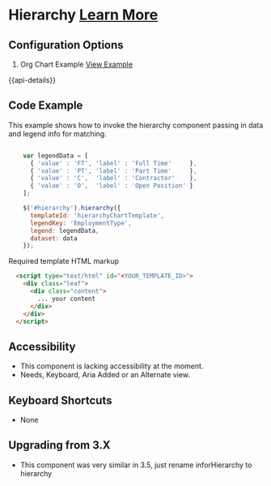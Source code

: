 
# Hierarchy  [Learn More](#)

## Configuration Options

1. Org Chart Example [View Example]( ../components/hierarchy/example-index)

{{api-details}}

## Code Example

This example shows how to invoke the hierarchy component passing in data and legend info for matching.

```javascript

    var legendData = [
      { 'value' : 'FT', 'label' : 'Full Time'     },
      { 'value' : 'PT', 'label' : 'Part Time'     },
      { 'value' : 'C',  'label' : 'Contractor'    },
      { 'value' : 'O',  'label' : 'Open Position' }
    ];

    $('#hierarchy').hierarchy({
      templateId: 'hierarchyChartTemplate',
      legendKey: 'EmploymentType',
      legend: legendData,
      dataset: data
    });


```

Required template HTML markup

```HTML
  <script type="text/html" id="<YOUR_TEMPLATE_ID>">
    <div class="leaf">
      <div class="content">
        ... your content
      </div>
    </div>
  </script>
```

## Accessibility

- This component is lacking accessibility at the moment.
- Needs, Keyboard, Aria Added or an Alternate view.


## Keyboard Shortcuts

- None

## Upgrading from 3.X

-  This component was very similar in 3.5, just rename inforHierarchy to hierarchy
